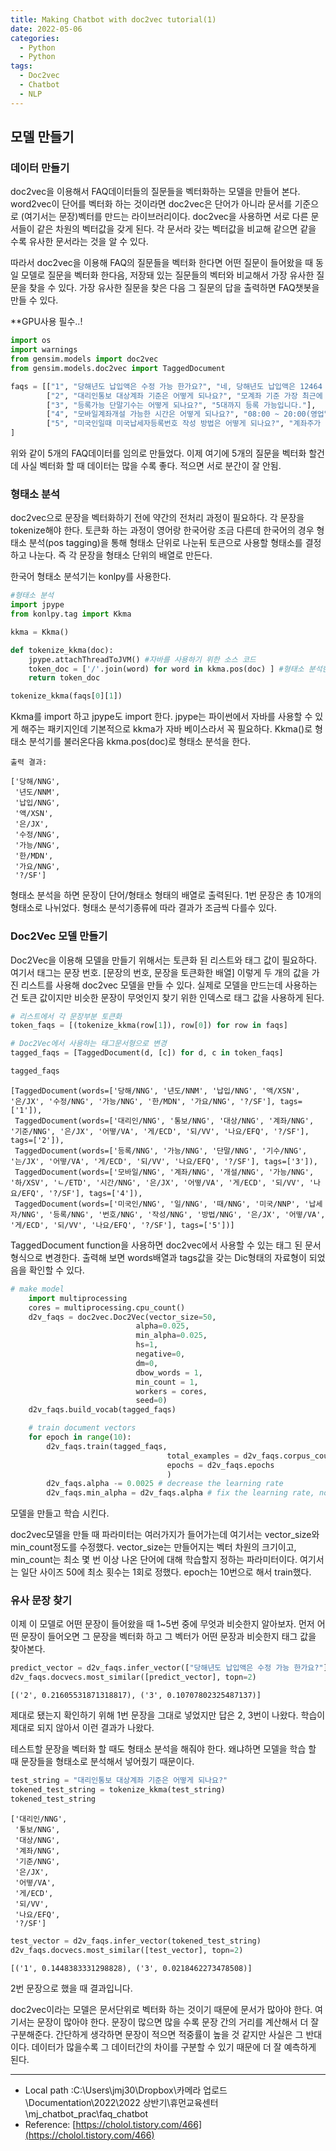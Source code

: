 ```yaml
---
title: Making Chatbot with doc2vec tutorial(1)
date: 2022-05-06
categories:
  - Python
  - Python
tags: 
  - Doc2vec
  - Chatbot
  - NLP
---
```


## 모델 만들기

### 데이터 만들기

doc2vec을 이용해서 FAQ데이터들의 질문들을 벡터화하는 모델을 만들어 본다. word2vec이 단어를 벡터화 하는 것이라면 doc2vec은 단어가 아니라 문서를 기준으로 (여기서는 문장)벡터를 만드는 라이브러리이다. doc2vec을 사용하면 서로 다른 문서들이 같은 차원의 벡터값을 갖게 된다. 각 문서라 갖는 벡터값을 비교해 같으면 같을 수록 유사한 문서라는 것을 알 수 있다. 

따라서 doc2vec을 이용해 FAQ의 질문들을 벡터화 한다면 어떤 질문이 들어왔을 때 동일 모델로 질문을 벡터화 한다음, 저장돼 있는 질문들의 벡터와 비교해서 가장 유사한 질문을 찾을 수 있다. 가장 유사한 질문을 찾은 다음 그 질문의 답을 출력하면 FAQ챗봇을 만들 수 있다. 

**GPU사용 필수..!

```python
import os
import warnings
from gensim.models import doc2vec
from gensim.models.doc2vec import TaggedDocument

faqs = [["1", "당해년도 납입액은 수정 가능 한가요?", "네, 당해년도 납입액은 12464 화면 등록전까지 수정 가능합니다."],
        ["2", "대리인통보 대상계좌 기준은 어떻게 되나요?", "모계좌 기준 가장 최근에 개설된 계좌의 관리점에서 조회 됩니다.  의원폐쇄된 자계좌는 조회대상 계좌에서 제외됩니다. 계좌주 계좌가 사절원 계좌가 아닌 경우만 조회됩니다"],
        ["3", "등록가능 단말기수는 어떻게 되나요?", "5대까지 등록 가능입니다."],
        ["4", "모바일계좌개설 가능한 시간은 어떻게 되나요?", "08:00 ~ 20:00(영업일만 가능"],
        ["5", "미국인일때 미국납세자등록번호 작성 방법은 어떻게 되나요?", "계좌주가 미국인일 때 계좌주의 미국납세자등록번호(사회보장번호(Social Security Number), 고용주식별번호(Employer Identification Number), 개인납세자번호(Individual Taxpayer Identification Number))를 기재합니다.."]
]
```

위와 같이 5개의 FAQ데이터를 임의로 만들었다. 이제 여기에 5개의 질문을 벡터화 할건데 사실 벡터화 할 때 데이터는 많을 수록 좋다. 적으면 서로 분간이 잘 안됨. 

### 형태소 분석

doc2vec으로 문장을 벡터화하기 전에 약간의 전처리 과정이 필요하다. 각 문장을 tokenize해야 한다. 토큰화 하는 과정이 영어랑 한국어랑 조금 다른데 한국어의 경우 형태소 분석(pos tagging)을 통해 형태소 단위로 나눈뒤 토큰으로 사용할 형태소를 결정하고 나눈다. 즉 각 문장을 형태소 단위의 배열로 만든다. 

한국어 형태소 분석기는 konlpy를 사용한다. 

```python
#형태소 분석
import jpype
from konlpy.tag import Kkma

kkma = Kkma()

def tokenize_kkma(doc):
    jpype.attachThreadToJVM() #자바를 사용하기 위한 소스 코드
    token_doc = ['/'.join(word) for word in kkma.pos(doc) ] #형태소 분석한 단어와 형태소 명을 '단어/형태소'형태로 출력하기 위한 코드
    return token_doc

tokenize_kkma(faqs[0][1])
```

Kkma를 import 하고 jpype도 import 한다. jpype는 파이썬에서 자바를 사용할 수 있게 해주는 패키지인데 기본적으로 kkma가 자바 베이스라서 꼭 필요하다. Kkma()로 형태소 분석기를 불러온다음 kkma.pos(doc)로 형태소 분석을 한다. 

```
출력 결과:

['당해/NNG',
 '년도/NNM',
 '납입/NNG',
 '액/XSN',
 '은/JX',
 '수정/NNG',
 '가능/NNG',
 '한/MDN',
 '가요/NNG',
 '?/SF']
```

형태소 분석을 하면 문장이 단어/형태소 형태의 배열로 출력된다. 1번 문장은 총 10개의 형태소로 나뉘었다. 형태소 분석기종류에 따라 결과가 조금씩 다를수 있다. 

### Doc2Vec 모델 만들기

Doc2Vec을 이용해 모델을 만들기 위해서는 토큰화 된 리스트와 태그 값이 필요하다. 여기서 태그는 문장 번호. [문장의 번호, 문장을 토큰화한 배열] 이렇게 두 개의 값을 가진 리스트를 사용해 doc2vec 모델을 만들 수 있다. 실제로 모델을 만드는데 사용하는 건 토큰 값이지만 비슷한 문장이 무엇인지 찾기 위한 인덱스로 태그 값을 사용하게 된다. 

```python
# 리스트에서 각 문장부분 토큰화
token_faqs = [(tokenize_kkma(row[1]), row[0]) for row in faqs]

# Doc2Vec에서 사용하는 태그문서형으로 변경
tagged_faqs = [TaggedDocument(d, [c]) for d, c in token_faqs]

tagged_faqs
```

```
[TaggedDocument(words=['당해/NNG', '년도/NNM', '납입/NNG', '액/XSN', '은/JX', '수정/NNG', '가능/NNG', '한/MDN', '가요/NNG', '?/SF'], tags=['1']),
 TaggedDocument(words=['대리인/NNG', '통보/NNG', '대상/NNG', '계좌/NNG', '기준/NNG', '은/JX', '어떻/VA', '게/ECD', '되/VV', '나요/EFQ', '?/SF'], tags=['2']),
 TaggedDocument(words=['등록/NNG', '가능/NNG', '단말/NNG', '기수/NNG', '는/JX', '어떻/VA', '게/ECD', '되/VV', '나요/EFQ', '?/SF'], tags=['3']),
 TaggedDocument(words=['모바일/NNG', '계좌/NNG', '개설/NNG', '가능/NNG', '하/XSV', 'ㄴ/ETD', '시간/NNG', '은/JX', '어떻/VA', '게/ECD', '되/VV', '나요/EFQ', '?/SF'], tags=['4']),
 TaggedDocument(words=['미국인/NNG', '일/NNG', '때/NNG', '미국/NNP', '납세자/NNG', '등록/NNG', '번호/NNG', '작성/NNG', '방법/NNG', '은/JX', '어떻/VA', '게/ECD', '되/VV', '나요/EFQ', '?/SF'], tags=['5'])]
```

TaggedDocument function을 사용하면 doc2vec에서 사용할 수 있는 태그 된 문서 형식으로 변경한다. 출력해 보면 words배열과 tags값을 갖는 Dic형태의 자료형이 되었음을 확인할 수 있다. 

```python
# make model
    import multiprocessing
    cores = multiprocessing.cpu_count()
    d2v_faqs = doc2vec.Doc2Vec(vector_size=50, 
                            alpha=0.025,
                            min_alpha=0.025,
                            hs=1,
                            negative=0,
                            dm=0,
                            dbow_words = 1,
                            min_count = 1,
                            workers = cores,
                            seed=0)
    d2v_faqs.build_vocab(tagged_faqs)

    # train document vectors
    for epoch in range(10):
        d2v_faqs.train(tagged_faqs,
                                   total_examples = d2v_faqs.corpus_count,
                                   epochs = d2v_faqs.epochs
                                   )
        d2v_faqs.alpha -= 0.0025 # decrease the learning rate
        d2v_faqs.min_alpha = d2v_faqs.alpha # fix the learning rate, no decay
```

모델을 만들고 학습 시킨다. 

doc2vec모델을 만들 때 파라미터는 여러가지가 들어가는데 여기서는 vector_size와 min_count정도를 수정했다. vector_size는 만들어지는 벡터 차원의 크기이고, min_count는 최소 몇 번 이상 나온 단어에 대해 학습할지 정하는 파라미터이다. 여기서는 일단 사이즈 50에 최소 횟수는 1회로 정했다. epoch는 10번으로 해서 train했다. 

### 유사 문장 찾기

이제 이 모델로 어떤 문장이 들어왔을 때 1~5번 중에 무엇과 비슷한지 알아보자. 먼저 어떤 문장이 들어오면 그 문장을 벡터화 하고 그 벡터가 어떤 문장과 비슷한지 태그 값을 찾아본다. 

```python
predict_vector = d2v_faqs.infer_vector(["당해년도 납입액은 수정 가능 한가요?"])
d2v_faqs.docvecs.most_similar([predict_vector], topn=2)
```

```
[('2', 0.21605531871318817), ('3', 0.10707802325487137)]
```

제대로 됐는지 확인하기 위해 1번 문장을 그대로 넣었지만 답은 2, 3번이 나왔다. 학습이 제대로 되지 않아서 이런 결과가 나왔다. 

테스트할 문장을 벡터화 할 때도 형태소 분석을 해줘야 한다. 왜냐하면 모델을 학습 할 때 문장들을 형태소로 분석해서 넣어줬기 때문이다. 

```python
test_string = "대리인통보 대상계좌 기준은 어떻게 되나요?"
tokened_test_string = tokenize_kkma(test_string)
tokened_test_string
```

```
['대리인/NNG',
 '통보/NNG',
 '대상/NNG',
 '계좌/NNG',
 '기준/NNG',
 '은/JX',
 '어떻/VA',
 '게/ECD',
 '되/VV',
 '나요/EFQ',
 '?/SF']
```

```python
test_vector = d2v_faqs.infer_vector(tokened_test_string)
d2v_faqs.docvecs.most_similar([test_vector], topn=2)
```

```
[('1', 0.1448383331298828), ('3', 0.0218462273478508)]
```

2번 문장으로 했을 때 결과입니다. 

doc2vec이라는 모델은 문서단위로 벡터화 하는 것이기 때문에 문서가 많아야 한다. 여기서는 문장이 많아야 한다. 문장이 많으면 많을 수록 문장 간의 거리를 계산해서 더 잘 구분해준다. 간단하게 생각하면 문장이 적으면 적중률이 높을 것 같지만 사실은 그 반대이다. 데이터가 많을수록 그 데이터간의 차이를 구분할 수 있기 때문에 더 잘 예측하게 된다. 

---

- Local path :C:\Users\jmj30\Dropbox\카메라 업로드\Documentation\2022\2022 상반기\휴먼교육센터\mj_chatbot_prac\faq_chatbot
- Reference: [https://cholol.tistory.com/466](https://cholol.tistory.com/466)